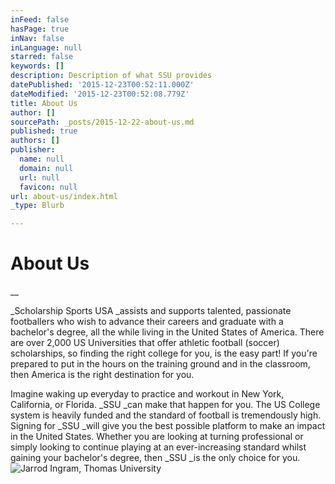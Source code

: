 ```yaml
---
inFeed: false
hasPage: true
inNav: false
inLanguage: null
starred: false
keywords: []
description: Description of what SSU provides
datePublished: '2015-12-23T00:52:11.000Z'
dateModified: '2015-12-23T00:52:08.779Z'
title: About Us
author: []
sourcePath: _posts/2015-12-22-about-us.md
published: true
authors: []
publisher:
  name: null
  domain: null
  url: null
  favicon: null
url: about-us/index.html
_type: Blurb

---
```

# About Us

__

_Scholarship Sports USA _assists and supports
talented, passionate footballers who wish to advance their careers and graduate
with a bachelor's degree, all the while living in the United States of America.
There are over 2,000 US Universities that offer athletic football (soccer) scholarships,
so finding the right college for you, is the easy part! If you're prepared to
put in the hours on the training ground and in the classroom, then America is
the right destination for you.

Imagine
waking up everyday to practice and workout in New York, California, or Florida. _SSU _can make that happen for you. The US College system is heavily
funded and the standard of football is tremendously high. Signing for _SSU _will give you the best possible
platform to make an impact in the United States. Whether you are looking at
turning professional or simply looking to continue playing at an
ever-increasing standard whilst gaining your bachelor's degree, then _SSU _is the only choice for you.
![Jarrod Ingram, Thomas University](https://s3-us-west-2.amazonaws.com/the-grid-img/p/8977fec99924a46e25790dc011dc78257f3772c7.png)